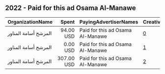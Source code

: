 ## 2022 - Paid for this ad Osama Al-Manawe 
|OrganizationName|Spent|PayingAdvertiserNames|CreativeUrls|Impressions|Genders|AgeBrackets|CountryCodes|BillingAddresses|CandidateBallotInformation|
|:---|---:|:---|:---|---:|:---|:---|:---|:---|:---|
|المرشح أسامة المناور|94.00 USD|Paid for this ad Osama Al-Manawe|[0](https://www.snap.com/political-ads/asset/39dc926b897840ea7eba700b070d3154acd05a221d87ee6452da83c4df639456?mediaType=mp4)|57,054||21+|kuwait|KW|osama almenwer|
|المرشح أسامة المناور|0.00 USD|Paid for this ad Osama Al-Manawe|[1](https://www.snap.com/political-ads/asset/10fb67cdba0aa2b789e5a565f1a03e1d4ee5b464f098be01d9c390d9e338b160?mediaType=mp4)|123|FEMALE|21+|kuwait|KW||
|المرشح أسامة المناور|307.00 USD|Paid for this ad Osama Al-Manawe|[2](https://www.snap.com/political-ads/asset/10fb67cdba0aa2b789e5a565f1a03e1d4ee5b464f098be01d9c390d9e338b160?mediaType=mp4)|210,937|FEMALE|21+|kuwait|KW||
